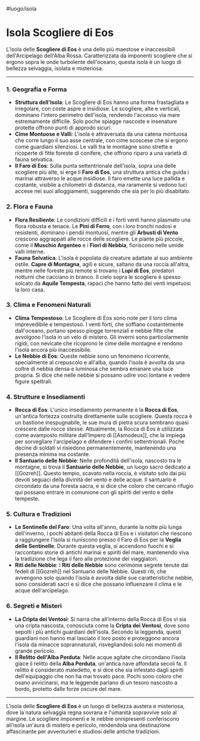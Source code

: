 #luogo/isola 
# **Isola Scogliere di Eos**

L'isola delle **Scogliere di Eos** è una delle più maestose e inaccessibili dell'Arcipelago dell'Alba Rossa. Caratterizzata da imponenti scogliere che si ergono sopra le onde turbolente dell'oceano, questa isola è un luogo di bellezza selvaggia, isolata e misteriosa.

---

### **1. Geografia e Forma**
- **Struttura dell'Isola**: Le Scogliere di Eos hanno una forma frastagliata e irregolare, con coste aspre e insidiose. Le scogliere, alte e verticali, dominano l'intero perimetro dell'isola, rendendo l'accesso via mare estremamente difficile. Solo poche spiagge nascoste e insenature protette offrono punti di approdo sicuri.
- **Cime Montuose e Valli**: L'isola è attraversata da una catena montuosa che corre lungo il suo asse centrale, con cime scoscese che si ergono come guardiani silenziosi. Le valli tra le montagne sono strette e ricoperte di fitte foreste di conifere, che offrono riparo a una varietà di fauna selvatica.
- **Il Faro di Eos**: Sulla punta settentrionale dell'isola, sopra una delle scogliere più alte, si erge il **Faro di Eos**, una struttura antica che guida i marinai attraverso le acque insidiose. Il faro emette una luce pallida e costante, visibile a chilometri di distanza, ma raramente si vedono luci accese nei suoi alloggiamenti, suggerendo che sia per lo più disabitato.

### **2. Flora e Fauna**
- **Flora Resiliente**: Le condizioni difficili e i forti venti hanno plasmato una flora robusta e tenace. Le **Pini di Ferro**, con i loro tronchi nodosi e resistenti, dominano i pendii montuosi, mentre gli **Arbusti di Vento** crescono aggrappati alle rocce delle scogliere. Le piante più piccole, come il **Muschio Argenteo** e i **Fiori di Nebbia**, fioriscono nelle umide valli interne.
- **Fauna Selvatica**: L'isola è popolata da creature adattate al suo ambiente ostile. **Capre di Montagna**, agili e sicure, saltano da una roccia all'altra, mentre nelle foreste più remote si trovano i **Lupi di Eos**, predatori notturni che cacciano in branco. Il cielo sopra le scogliere è spesso solcato da **Aquile Tempesta**, rapaci che hanno fatto dei venti impetuosi la loro casa.

### **3. Clima e Fenomeni Naturali**
- **Clima Tempestoso**: Le Scogliere di Eos sono note per il loro clima imprevedibile e tempestoso. I venti forti, che soffiano costantemente dall'oceano, portano spesso piogge torrenziali e nebbie fitte che avvolgono l'isola in un velo di mistero. Gli inverni sono particolarmente rigidi, con nevicate che ricoprono le cime delle montagne e rendono l'isola ancora più inaccessibile.
- **Le Nebbie di Eos**: Queste nebbie sono un fenomeno ricorrente, specialmente al crepuscolo e all'alba, quando l'isola è avvolta da una coltre di nebbia densa e luminosa che sembra emanare una luce propria. Si dice che nelle nebbie si possano udire voci lontane e vedere figure spettrali.

### **4. Strutture e Insediamenti**
- **Rocca di Eos**: L'unico insediamento permanente è la **Rocca di Eos**, un'antica fortezza costruita direttamente sulle scogliere. Questa rocca è un bastione inespugnabile, le sue mura di pietra scura sembrano quasi crescere dalle rocce stesse. Attualmente, la Rocca di Eos è utilizzata come avamposto militare dall'Impero di [[Asmodeus]], che la impiega per sorvegliare l'arcipelago e difendere i confini settentrionali. Poche decine di soldati vi risiedono permanentemente, mantenendo una presenza minima ma costante.
- **Il Santuario delle Nebbie**: Nelle profondità dell'isola, nascosto tra le montagne, si trova il **Santuario delle Nebbie**, un luogo sacro dedicato a [[Gozreh]]. Questo tempio, scavato nella roccia, è visitato solo dai più devoti seguaci della divinità del vento e delle acque. Il santuario è circondato da una foresta sacra, e si dice che coloro che cercano rifugio qui possano entrare in comunione con gli spiriti del vento e delle tempeste.

### **5. Cultura e Tradizioni**
- **Le Sentinelle del Faro**: Una volta all'anno, durante la notte più lunga dell'inverno, i pochi abitanti della Rocca di Eos e i visitatori che riescono a raggiungere l'isola si riuniscono presso il Faro di Eos per la **Veglia delle Sentinelle**. Durante questa veglia, si accendono fuochi e si raccontano storie di antichi marinai e spiriti del mare, mantenendo viva la tradizione che lega il faro alla protezione dei viaggiatori.
- **Riti delle Nebbie**: I **Riti delle Nebbie** sono cerimonie segrete tenute dai fedeli di [[Gozreh]] nel Santuario delle Nebbie. Questi riti, che avvengono solo quando l'isola è avvolta dalle sue caratteristiche nebbie, sono considerati sacri e si dice che possano influenzare il clima e le acque dell'arcipelago.

### **6. Segreti e Misteri**
- **La Cripta dei Ventosi**: Si narra che all'interno della Rocca di Eos vi sia una cripta nascosta, conosciuta come la **Cripta dei Ventosi**, dove sono sepolti i più antichi guardiani dell'isola. Secondo la leggenda, questi guardiani non hanno mai lasciato il loro posto e proteggono ancora l'isola da minacce soprannaturali, risvegliandosi solo nei momenti di grande pericolo.
- **Il Relitto dell'Alba Perduta**: Nelle acque agitate che circondano l'isola giace il relitto della **Alba Perduta**, un'antica nave affondata secoli fa. Il relitto è considerato maledetto, e si dice che sia infestato dagli spiriti dell'equipaggio che non ha mai trovato pace. Pochi sono coloro che osano avvicinarsi, ma le leggende parlano di un tesoro nascosto a bordo, protetto dalle forze oscure del mare.

---

L'isola delle **Scogliere di Eos** è un luogo di bellezza austera e misteriosa, dove la natura selvaggia regna sovrana e l'umanità sopravvive solo al margine. Le scogliere imponenti e le nebbie onnipresenti conferiscono all'isola un'aura di mistero e pericolo, rendendola una destinazione affascinante per avventurieri e studiosi delle antiche tradizioni.